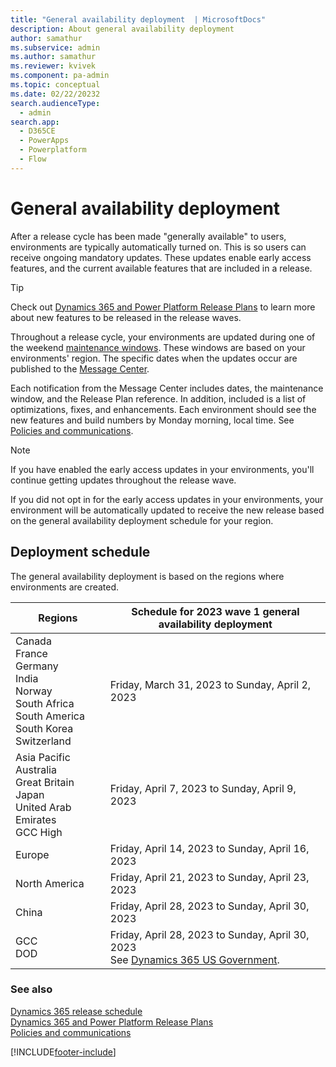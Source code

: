 ```yaml
---
title: "General availability deployment  | MicrosoftDocs"
description: About general availability deployment
author: samathur
ms.subservice: admin
ms.author: samathur 
ms.reviewer: kvivek
ms.component: pa-admin
ms.topic: conceptual
ms.date: 02/22/20232
search.audienceType: 
  - admin
search.app:
  - D365CE
  - PowerApps
  - Powerplatform
  - Flow
---
```

# General availability deployment

After a release cycle has been made "generally available" to users, environments are typically automatically turned on. This is so users can receive ongoing mandatory updates. These updates enable early access features, and the current available features that are included in a release.  

> [!TIP]
> Check out [Dynamics 365 and Power Platform Release Plans](/dynamics365/release-plans/) to learn more about new features to be released in the release waves.

Throughout a release cycle, your environments are updated during one of the weekend [maintenance windows](policies-communications.md#maintenance-timeline). These windows are based on your environments' region. The specific dates when the updates occur are published to the [Message Center](/office365/admin/manage/message-center).

Each notification from the Message Center includes dates, the maintenance window, and the Release Plan reference. In addition, included is a list of optimizations, fixes, and enhancements. Each environment should see the new features and build numbers by Monday morning, local time. See [Policies and communications](policies-communications.md#scheduled-system-updates-and-maintenance).  

> [!NOTE]
> If you have enabled the early access updates in your environments, you'll continue getting updates throughout the release wave.
>
>If you did not opt in for the early access updates in your environments, your environment will be automatically updated to receive the new release based on the general availability deployment schedule for your region.  

## Deployment schedule  

The general availability deployment is based on the regions where environments are created.

|Regions  |Schedule for 2023 wave 1 general availability deployment|
|---------|---------|
| Canada<br />France<br />Germany<br />India<br />Norway <br />South Africa<br />South America<br />South Korea<br />Switzerland  | Friday, March 31, 2023 to Sunday, April 2, 2023     |
|Asia Pacific<br /> Australia <br /> Great Britain<br />Japan<br />United Arab Emirates<br />GCC High     | Friday, April 7, 2023 to Sunday, April 9, 2023        |
|Europe    | Friday, April 14, 2023 to Sunday, April 16, 2023      |
|North America     |  Friday, April 21, 2023 to Sunday, April 23, 2023             |
|China | Friday, April 28, 2023 to Sunday, April 30, 2023       |
|GCC<br />DOD  | Friday, April 28, 2023 to Sunday, April 30, 2023    <br />See [Dynamics 365 US Government](microsoft-dynamics-365-government.md). |

### See also

[Dynamics 365 release schedule](/dynamics365/get-started/release-schedule) <br />
[Dynamics 365 and Power Platform Release Plans](/dynamics365/release-plans/) <br />
[Policies and communications](policies-communications.md)

[!INCLUDE[footer-include](../includes/footer-banner.md)]
